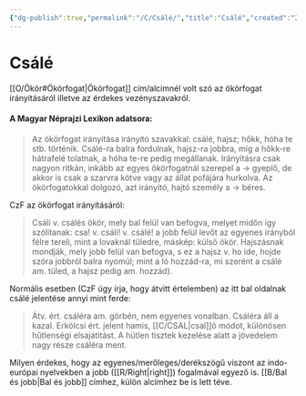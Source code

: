 ```yaml
---
{"dg-publish":true,"permalink":"/C/Csálé/","title":"Csálé","created":"2023-10-23T02:33","updated":"2025-01-22T16:43"}
---
```



# Csálé

[[O/Ökör#Ökörfogat\|Ökörfogat]] cím/alcímnél volt szó az ökörfogat irányításáról illetve az érdekes vezényszavakról.  

#### A Magyar Néprajzi Lexikon adatsora:

> Az ökörfogat irányítása irányító szavakkal: csálé, hajsz; hőkk, hóha te stb. történik. Csálé-ra balra fordulnak, hajsz-ra jobbra, míg a hőkk-re hátrafelé tolatnak, a hóha te-re pedig megállanak. Irányításra csak nagyon ritkán, inkább az egyes ökörfogatnál szerepel a → gyeplő, de akkor is csak a szarvra kötve vagy az állat pofájára hurkolva. Az ökörfogatokkal dolgozó, azt irányító, hajtó személy a → béres.  

CzF az ökörfogat irányításáról:  
> Csáli v. csálés ökör, mely bal felül van befogva, melyet midőn így szólítanak: csa! v. csáli! v. csálé! a jobb felül levőt az egyenes irányból félre tereli, mint a lovaknál tüledre, máskép: külső ökör. Hajszásnak mondják, mely jobb felül van befogva, s ez a hajsz v. ho ide, hojde szóra jobbról balra nyomúl; mint a ló hozzád-ra, mi szerént a csálé am. tüled, a hajsz pedig am. hozzád).  

Normális esetben (CzF úgy írja, hogy átvitt értelemben) az itt bal oldalnak csálé jelentése annyi mint ferde:  
> Átv. ért. csáléra am. görbén, nem egyenes vonalban. Csáléra áll a kazal. Erkölcsi ért. jelent hamis, [[C/CSAL\|csal]]ó módot, különösen hűtlenségi elsajátitást. A hütlen tisztek kezelése alatt a jövedelem nagy része csáléra ment.  

Milyen érdekes, hogy az egyenes/merőleges/derékszögű viszont az indo-európai nyelvekben a jobb ([[R/Right\|right]]) fogalmával egyező is. [[B/Bal és jobb\|Bal és jobb]] címhez, külön alcímhez be is lett téve.  